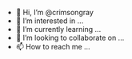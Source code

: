 - 👋 Hi, I’m @crimsongray
- 👀 I’m interested in ...
- 🌱 I’m currently learning ...
- 💞️ I’m looking to collaborate on ...
- 📫 How to reach me ...

<!---
crimsongray/crimsongray is a ✨ special ✨ repository because its `README.md` (this file) appears on your GitHub profile.
You can click the Preview link to take a look at your changes.
--->
